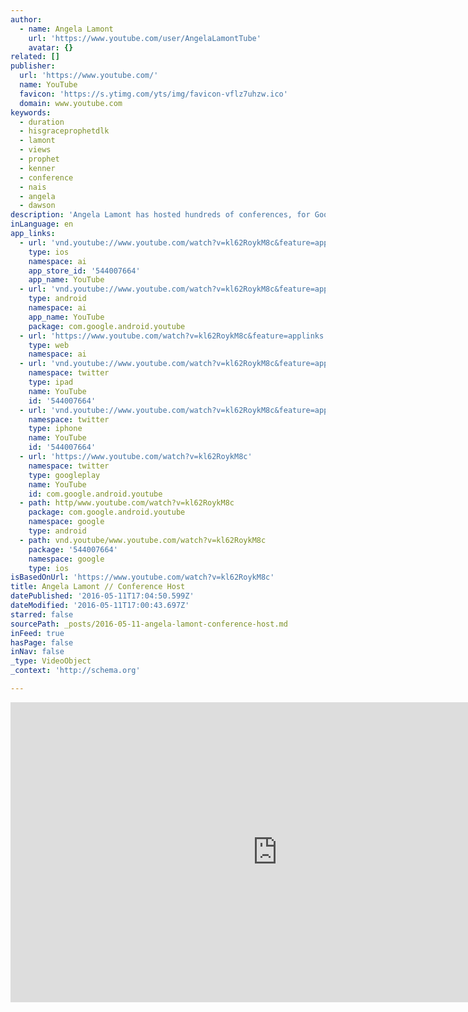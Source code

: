 ```yaml
---
author:
  - name: Angela Lamont
    url: 'https://www.youtube.com/user/AngelaLamontTube'
    avatar: {}
related: []
publisher:
  url: 'https://www.youtube.com/'
  name: YouTube
  favicon: 'https://s.ytimg.com/yts/img/favicon-vflz7uhzw.ico'
  domain: www.youtube.com
keywords:
  - duration
  - hisgraceprophetdlk
  - lamont
  - views
  - prophet
  - kenner
  - conference
  - nais
  - angela
  - dawson
description: 'Angela Lamont has hosted hundreds of conferences, for Google, Oracle, Rabobank, The Home Office, Amdocs, Iter, DfT...here are a few clips of her in action.'
inLanguage: en
app_links:
  - url: 'vnd.youtube://www.youtube.com/watch?v=kl62RoykM8c&feature=applinks'
    type: ios
    namespace: ai
    app_store_id: '544007664'
    app_name: YouTube
  - url: 'vnd.youtube://www.youtube.com/watch?v=kl62RoykM8c&feature=applinks'
    type: android
    namespace: ai
    app_name: YouTube
    package: com.google.android.youtube
  - url: 'https://www.youtube.com/watch?v=kl62RoykM8c&feature=applinks'
    type: web
    namespace: ai
  - url: 'vnd.youtube://www.youtube.com/watch?v=kl62RoykM8c&feature=applinks'
    namespace: twitter
    type: ipad
    name: YouTube
    id: '544007664'
  - url: 'vnd.youtube://www.youtube.com/watch?v=kl62RoykM8c&feature=applinks'
    namespace: twitter
    type: iphone
    name: YouTube
    id: '544007664'
  - url: 'https://www.youtube.com/watch?v=kl62RoykM8c'
    namespace: twitter
    type: googleplay
    name: YouTube
    id: com.google.android.youtube
  - path: http/www.youtube.com/watch?v=kl62RoykM8c
    package: com.google.android.youtube
    namespace: google
    type: android
  - path: vnd.youtube/www.youtube.com/watch?v=kl62RoykM8c
    package: '544007664'
    namespace: google
    type: ios
isBasedOnUrl: 'https://www.youtube.com/watch?v=kl62RoykM8c'
title: Angela Lamont // Conference Host
datePublished: '2016-05-11T17:04:50.599Z'
dateModified: '2016-05-11T17:00:43.697Z'
starred: false
sourcePath: _posts/2016-05-11-angela-lamont-conference-host.md
inFeed: true
hasPage: false
inNav: false
_type: VideoObject
_context: 'http://schema.org'

---
```

<iframe src="https://cdn.embedly.com/widgets/media.html?src=https%3A%2F%2Fwww.youtube.com%2Fembed%2Fkl62RoykM8c%3Ffeature%3Doembed&amp;url=http%3A%2F%2Fwww.youtube.com%2Fwatch%3Fv%3Dkl62RoykM8c&amp;image=https%3A%2F%2Fi.ytimg.com%2Fvi%2Fkl62RoykM8c%2Fhqdefault.jpg&amp;key=b7d04c9b404c499eba89ee7072e1c4f7&amp;type=text%2Fhtml&amp;schema=youtube" width="854" height="480" scrolling="no" frameborder="0" allowfullscreen="" style=""></iframe>